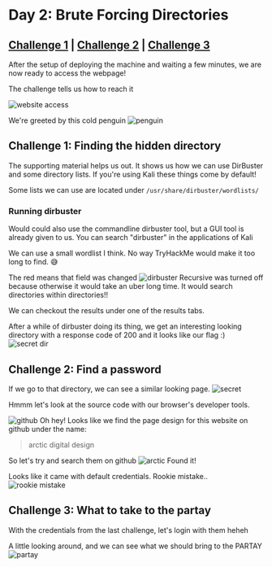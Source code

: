 # Day 2: Brute Forcing Directories

## [Challenge 1](#challenge-1-finding-the-hidden-directory) | [Challenge 2](#challenge-2-find-a-password) | [Challenge 3](#challenge-3-what-to-take-to-the-partay)

After the setup of deploying the machine and waiting a few minutes, we are now ready to access the webpage!

The challenge tells us how to reach it

![website access](https://i.imgur.com/eDBZ9KV.png)

We're greeted by this cold penguin
![penguin](https://i.imgur.com/aWt5pSf.png)

## Challenge 1: Finding the hidden directory

The supporting material helps us out. It shows us how we can use DirBuster and some directory lists. If you're using Kali these things come by default!

Some lists we can use are located under
`/usr/share/dirbuster/wordlists/`

### Running dirbuster

Would could also use the commandline dirbuster tool, but a GUI tool is already given to us.
You can search "dirbuster" in the applications of Kali

We can use a small wordlist I think. No way TryHackMe would make it too long to find.
😅

The red means that field was changed
![dirbuster](https://i.imgur.com/kX7wDZZ.png)
Recursive was turned off because otherwise it would take an uber long time. It would search directories within directories!!

We can checkout the results under one of the results tabs.

After a while of dirbuster doing its thing, we get an interesting looking directory with a response code of 200 and it looks like our flag :)
![secret dir](https://i.imgur.com/IEbk8HG.png)

## Challenge 2: Find a password

If we go to that directory, we can see a similar looking page.
![secret](https://i.imgur.com/MBS8Qig.png)

Hmmm let's look at the source code with our browser's developer tools.

![github](https://i.imgur.com/CUtUuOT.png)
Oh hey! Looks like we find the page design for this website on github under the name:
> arctic digital design

So let's try and search them on github
![arctic](https://i.imgur.com/H2AaBR1.png)
Found it!

Looks like it came with default credentials. Rookie mistake..
![rookie mistake](https://i.imgur.com/bBUmzaB.png)

## Challenge 3: What to take to the partay

With the credentials from the last challenge, let's login with them heheh

A little looking around, and we can see what we should bring to the PARTAY
![partay](https://i.imgur.com/MfclTZt.png)
